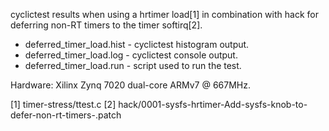 cyclictest results when using a hrtimer load[1] in combination with hack for deferring non-RT timers to the timer softirq[2].

  * deferred_timer_load.hist - cyclictest histogram output.
  * deferred_timer_load.log - cyclictest console output.
  * deferred_timer_load.run - script used to run the test.

Hardware: Xilinx Zynq 7020 dual-core ARMv7 @ 667MHz.

[1] timer-stress/ttest.c
[2] hack/0001-sysfs-hrtimer-Add-sysfs-knob-to-defer-non-rt-timers-.patch